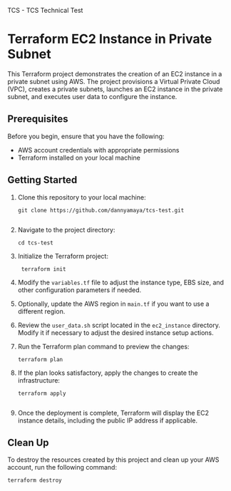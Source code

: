 TCS - TCS Technical Test

# Terraform EC2 Instance in Private Subnet

This Terraform project demonstrates the creation of an EC2 instance in a private subnet using AWS. The project provisions a Virtual Private Cloud (VPC), creates a private subnets, launches an EC2 instance in the private subnet, and executes user data to configure the instance.

## Prerequisites

Before you begin, ensure that you have the following:

- AWS account credentials with appropriate permissions
- Terraform installed on your local machine

## Getting Started

1. Clone this repository to your local machine:

   ```shell
   git clone https://github.com/dannyamaya/tcs-test.git


2. Navigate to the project directory:
      
    ```shell  
    cd tcs-test

3. Initialize the Terraform project:

   ```shell
    terraform init

4. Modify the `variables.tf` file to adjust the instance type, EBS size, and other configuration parameters if needed.

5. Optionally, update the AWS region in `main.tf` if you want to use a different region.

6. Review the `user_data.sh` script located in the `ec2_instance` directory. Modify it if necessary to adjust the desired instance setup actions.

7. Run the Terraform plan command to preview the changes:

    ```shell
    terraform plan

8. If the plan looks satisfactory, apply the changes to create the infrastructure:

    ```shell
    terraform apply


9. Once the deployment is complete, Terraform will display the EC2 instance details, including the public IP address if applicable.

## Clean Up

To destroy the resources created by this project and clean up your AWS account, run the following command:

   ```shell
   terraform destroy



